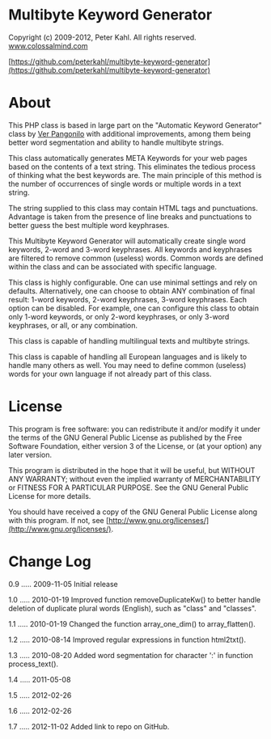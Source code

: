 Multibyte Keyword Generator
===========================

Copyright (c) 2009-2012, Peter Kahl. All rights reserved. www.colossalmind.com

[https://github.com/peterkahl/multibyte-keyword-generator](https://github.com/peterkahl/multibyte-keyword-generator)

About
=====

This PHP class is based in large part on the "Automatic Keyword
Generator" class by [Ver Pangonilo](http://www.phpclasses.org/browse/package/3245.html) with
additional improvements, among them being better word segmentation and
ability to handle multibyte strings.

This class automatically generates META Keywords for your web pages
based on the contents of a text string. This eliminates the tedious
process of thinking what the best keywords are. The main principle of
this method is the number of occurrences of single words or multiple
words in a text string.

The string supplied to this class may contain HTML tags and
punctuations. Advantage is taken from the presence of line breaks and
punctuations to better guess the best multiple word keyphrases.

This Multibyte Keyword Generator will automatically create single word
keywords, 2-word and 3-word keyphrases. All keywords and keyphrases are
filtered to remove common (useless) words. Common words are defined
within the class and can be associated with specific language.

This class is highly configurable. One can use minimal settings and rely
on defaults. Alternatively, one can choose to obtain ANY combination of
final result: 1-word keywords, 2-word keyphrases, 3-word keyphrases.
Each option can be disabled. For example, one can configure this class
to obtain only 1-word keywords, or only 2-word keyphrases, or only
3-word keyphrases, or all, or any combination.

This class is capable of handling multilingual texts and multibyte
strings.

This class is capable of handling all European languages and is
likely to handle many others as well. You may need to define
common (useless) words for your own language if not already
part of this class.

License
=======

This program is free software: you can redistribute it and/or modify
it under the terms of the GNU General Public License as published by
the Free Software Foundation, either version 3 of the License, or
(at your option) any later version.

This program is distributed in the hope that it will be useful,
but WITHOUT ANY WARRANTY; without even the implied warranty of
MERCHANTABILITY or FITNESS FOR A PARTICULAR PURPOSE.  See the
GNU General Public License for more details.

You should have received a copy of the GNU General Public License
along with this program.  If not, see [http://www.gnu.org/licenses/](http://www.gnu.org/licenses/).

Change Log
==========

0.9 ..... 2009-11-05
	Initial release

1.0 ..... 2010-01-19
	Improved function removeDuplicateKw() to better handle deletion of duplicate
	plural words (English), such as "class" and "classes".

1.1 ..... 2010-01-19
	Changed the function array_one_dim() to array_flatten().

1.2 ..... 2010-08-14
	Improved regular expressions in function html2txt().

1.3 ..... 2010-08-20
	Added word segmentation for character ':' in function process_text().

1.4 ..... 2011-05-08

1.5 ..... 2012-02-26

1.6 ..... 2012-02-26

1.7 ..... 2012-11-02
	Added link to repo on GitHub.

